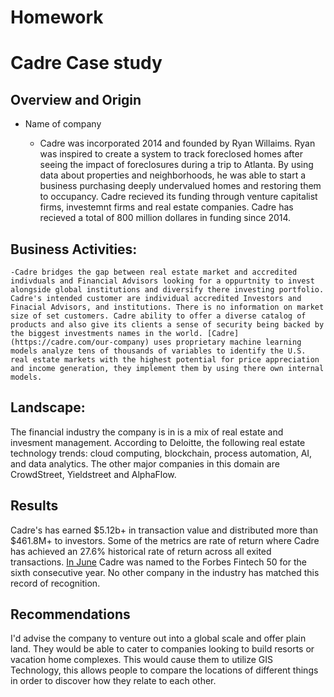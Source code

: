 # Homework
# **Cadre Case study**

## Overview and Origin

* Name of company 

    - Cadre was incorporated 2014 and founded by Ryan Willaims. Ryan was inspired to create a system to track foreclosed homes after seeing the impact of foreclosures during a trip to Atlanta. By using data about properties and neighborhoods, he was able to start a business purchasing deeply undervalued homes and restoring them to occupancy. Cadre recieved its funding through venture capitalist firms, investemnt firms and real estate companies. Cadre has recieved a total of 800 million dollares in funding since 2014.


## Business Activities:

    -Cadre bridges the gap between real estate market and accredited indivduals and Financial Advisors looking for a oppurtnity to invest alongside global institutions and diversify there investing portfolio. Cadre's intended customer are individual accredited Investors and Finacial Advisors, and institutions. There is no information on market size of set customers. Cadre ability to offer a diverse catalog of products and also give its clients a sense of security being backed by the biggest investments names in the world. [Cadre](https://cadre.com/our-company) uses proprietary machine learning models analyze tens of thousands of variables to identify the U.S. real estate markets with the highest potential for price appreciation and income generation, they implement them by using there own internal models. 

## Landscape:

The financial industry the company is in is a mix of real estate and invesment management. According to Deloitte, the following real estate technology trends: cloud computing, blockchain, process automation, AI, and data analytics. The other major companies in this domain are CrowdStreet, Yieldstreet and AlphaFlow.


## Results

Cadre's has earned $5.12b+ in transaction value and distributed more than $461.8M+ to investors. Some of the metrics are rate of return where Cadre has achieved an 27.6% historical rate of return across all exited transactions. [In June](https://cadre.com/insights/forbes-fintech-50-for-six-years-running/) Cadre was named to the Forbes Fintech 50 for the sixth consecutive year. No other company in the industry has matched this record of recognition.

## Recommendations

I'd advise the company to venture out into a global scale and offer plain land. They would be able to cater to companies looking to build resorts or vacation home complexes. This would cause them to utilize GIS Technology, this allows people to compare the locations of different things in order to discover how they relate to each other. 
